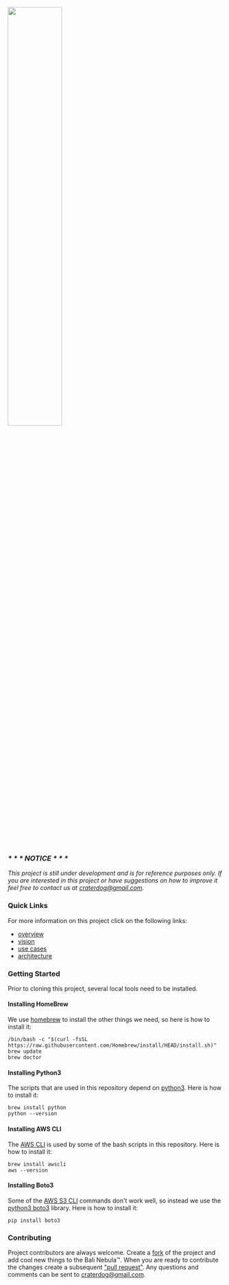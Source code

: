 <img src="https://craterdog.com/images/CraterDog.png" width="50%">

### _\* \* \* NOTICE \* \* \*_
_This project is still under development and is for reference purposes only. If
you are interested in this project or have suggestions on how to improve it feel
free to contact us at [craterdog@gmail.com](mailto:craterdog@gmail.com)._

### Quick Links
For more information on this project click on the following links:
 * [overview](https://github.com/bali-nebula/specifications/wiki)
 * [vision](https://github.com/bali-nebula/specifications/wiki/Vision-Statement)
 * [use cases](https://github.com/bali-nebula/specifications/wiki/Use-Case-Model)
 * [architecture](https://github.com/bali-nebula/specifications/wiki/High-Level-Architecture)

### Getting Started
Prior to cloning this project, several local tools need to be installed.

#### Installing HomeBrew
We use [homebrew](https://brew.sh/) to install the other things we need, so here
is how to install it:
```
/bin/bash -c "$(curl -fsSL https://raw.githubusercontent.com/Homebrew/install/HEAD/install.sh)"
brew update
brew doctor
```

#### Installing Python3
The scripts that are used in this repository depend on [python3](https://www.python.org/).
Here is how to install it:
```
brew install python
python --version
```

#### Installing AWS CLI
The [AWS CLI](https://docs.aws.amazon.com/cli/latest/reference/index.html#cli-aws)
is used by some of the bash scripts in this repository.
Here is how to install it:
```
brew install awscli
aws --version
```

#### Installing Boto3
Some of the [AWS S3 CLI](https://docs.aws.amazon.com/cli/latest/reference/s3/index.html)
commands don't work well, so instead we use the
[python3 boto3](https://boto3.amazonaws.com/v1/documentation/api/latest/index.html)
library. Here is how to install it:
```
pip install boto3
```

### Contributing
Project contributors are always welcome. Create a
[fork](https://github.com/bali-nebula/aws-deployment) of the project and add
cool new things to the Bali Nebula™. When you are ready to contribute the
changes create a subsequent
["pull request"](https://help.github.com/articles/about-pull-requests/).
Any questions and comments can be sent to [craterdog@gmail.com](mailto:craterdog@gmail.com).

